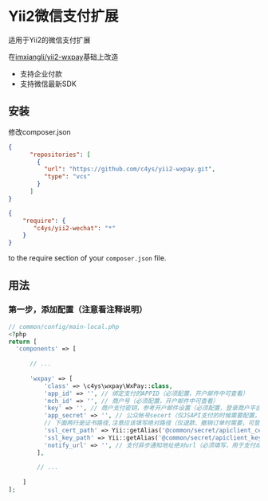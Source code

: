 Yii2微信支付扩展
==========
适用于Yii2的微信支付扩展

在[imxiangli/yii2-wxpay](https://github.com/imxiangli/yii2-wxpay)基础上改造

* 支持企业付款
* 支持微信最新SDK



安装
------------

修改composer.json

```json
{
      "repositories": [
        {
          "url": "https://github.com/c4ys/yii2-wxpay.git",
          "type": "vcs"
        }
      ]
}
```

```json
{
    "require": {
       "c4ys/yii2-wechat": "*"
    }
}
```

to the require section of your `composer.json` file.


用法
-----


### 第一步，添加配置（注意看注释说明）

```php
// common/config/main-local.php
<?php
return [
  'components' => [
  
      // ...
      
      'wxpay' => [
          'class' => \c4ys\wxpay\WxPay::class,
          'app_id' => '', // 绑定支付的APPID（必须配置，开户邮件中可查看）
          'mch_id' => '', // 商户号（必须配置，开户邮件中可查看）
          'key' => '', // 商户支付密钥，参考开户邮件设置（必须配置，登录商户平台自行设置）设置地址：https://pay.weixin.qq.com/index.php/account/api_cert
          'app_secret' => '', // 公众帐号secert（仅JSAPI支付的时候需要配置， 登录公众平台，进入开发者中心可设置），获取地址：https://mp.weixin.qq.com/advanced/advanced?action=dev&t=advanced/dev&token=2005451881&lang=zh_CN
          // 下面两行是证书路径,注意应该填写绝对路径（仅退款、撤销订单时需要，可登录商户平台下载，API证书下载地址：https://pay.weixin.qq.com/index.php/account/api_cert，下载之前需要安装商户操作证书）
          'ssl_cert_path' => Yii::getAlias('@common/secret/apiclient_cert.pem'), // apiclient_cert.pem
          'ssl_key_path' => Yii::getAlias('@common/secret/apiclient_key.pem'), // apiclient_key.pem
          'notify_url' => '', // 支付异步通知地址绝对url（必须填写，用于支付成功后微信支付通知的接收），例如：http://www.hufenbao.com/wx/pay-notify.html 该地址的伪静态URL风格请自行参考Yii2文档
        ],
        
        // ...
        
    ]
];
```

